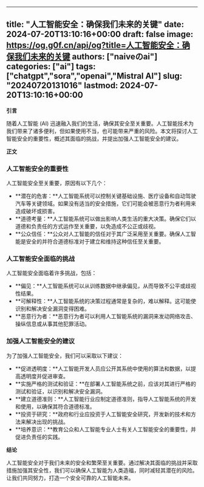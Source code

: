 
---
title: "人工智能安全：确保我们未来的关键"
date: 2024-07-20T13:10:16+00:00
draft: false
image: https://og.g0f.cn/api/og?title=人工智能安全：确保我们未来的关键
authors: ["naiveのai"]
categories: ["ai"]
tags: ["chatgpt","sora","openai","Mistral AI"]
slug: "20240720131016"
lastmod: 2024-07-20T13:10:16+00:00
---
**引言**

随着人工智能 (AI) 迅速融入我们的生活，确保其安全至关重要。人工智能技术为我们带来了诸多便利，但如果使用不当，也可能带来严重的风险。本文将探讨人工智能安全的重要性，概述其面临的挑战，并提出加强人工智能安全的建议。

**正文**

### 人工智能安全的重要性

人工智能安全至关重要，原因有以下几个：

- **潜在的危害：**人工智能系统可以控制关键基础设施、医疗设备和自动驾驶汽车等关键领域。如果没有适当的安全措施，它们可能会被恶意行为者利用来造成破坏或损害。
- **道德考量：**人工智能系统可以做出影响人类生活的重大决策。确保它们以道德和负责任的方式运作至关重要，以免造成不公正或歧视。
- **公众信任：**公众对人工智能的信任对于其广泛采用至关重要。确保人工智能是安全的并符合道德标准对于建立和维持这种信任至关重要。

### 人工智能安全面临的挑战

人工智能安全面临着许多挑战，包括：

- **偏见：**人工智能系统可以从训练数据中继承偏见，从而导致不公平或歧视性结果。
- **可解释性：**人工智能系统的决策过程通常是复杂的，难以解释。这可能使识别和解决安全漏洞变得困难。
- **恶意行为者：**恶意行为者可以利用人工智能系统的漏洞来发动网络攻击、操纵信息或从事其他犯罪活动。

### 加强人工智能安全的建议

为了加强人工智能安全，我们可以采取以下建议：

- **促进透明度：**人工智能开发人员应公开其系统中使用的算法和数据，以提高透明度并促进审查。
- **实施严格的测试和验证：**在部署人工智能系统之前，应该对其进行严格的测试和验证，以识别和解决安全漏洞。
- **建立道德准则：**人工智能行业应制定道德准则，指导人工智能系统的开发和使用，以确保其符合道德标准。
- **投资于研究：**政府和行业应投资于人工智能安全研究，开发新的技术和方法来解决出现的挑战。
- **培养意识：**教育公众和人工智能专业人士有关人工智能安全的重要性，并促进负责任的实践。

**结论**

人工智能安全对于我们未来的安全和繁荣至关重要。通过解决其面临的挑战并采取措施加强其安全性，我们可以确保人工智能为人类造福，同时减轻其潜在的风险。让我们共同努力，打造一个安全可靠的人工智能未来。